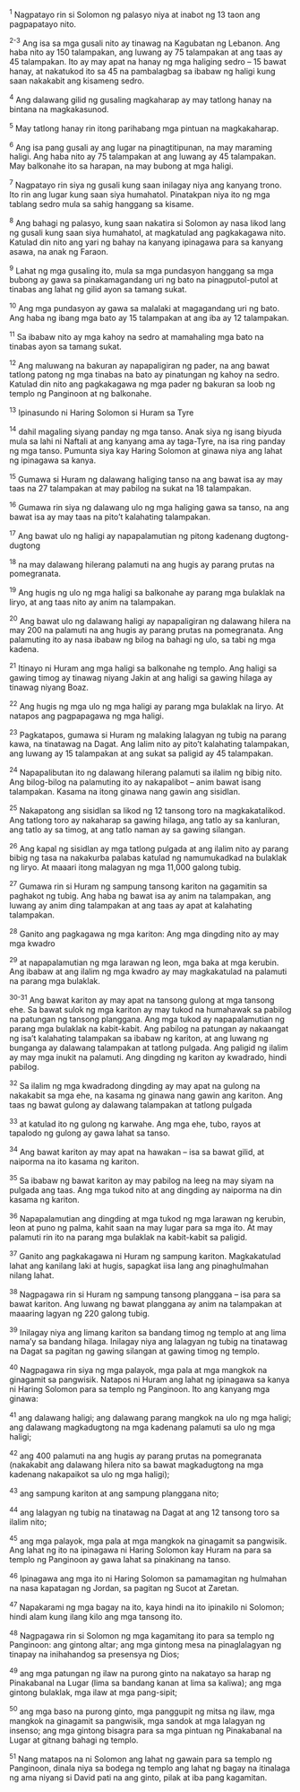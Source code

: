 <sup>1</sup>
Nagpatayo rin si Solomon ng palasyo niya at inabot ng 13 taon ang pagpapatayo nito.

<sup>2-3</sup>
Ang isa sa mga gusali nito ay tinawag na Kagubatan ng Lebanon. Ang haba nito ay 150 talampakan, ang luwang ay 75 talampakan at ang taas ay 45 talampakan. Ito ay may apat na hanay ng mga haliging sedro – 15 bawat hanay, at nakatukod ito sa 45 na pambalagbag sa ibabaw ng haligi kung saan nakakabit ang kisameng sedro. 

<sup>4</sup>
Ang dalawang gilid ng gusaling magkaharap ay may tatlong hanay na bintana na magkakasunod. 

<sup>5</sup>
May tatlong hanay rin itong parihabang mga pintuan na magkakaharap. 

<sup>6</sup>
Ang isa pang gusali ay ang lugar na pinagtitipunan, na may maraming haligi. Ang haba nito ay 75 talampakan at ang luwang ay 45 talampakan. May balkonahe ito sa harapan, na may bubong at mga haligi. 

<sup>7</sup>
Nagpatayo rin siya ng gusali kung saan inilagay niya ang kanyang trono. Ito rin ang lugar kung saan siya humahatol. Pinatakpan niya ito ng mga tablang sedro mula sa sahig hanggang sa kisame. 

<sup>8</sup>
Ang bahagi ng palasyo, kung saan nakatira si Solomon ay nasa likod lang ng gusali kung saan siya humahatol, at magkatulad ang pagkakagawa nito. Katulad din nito ang yari ng bahay na kanyang ipinagawa para sa kanyang asawa, na anak ng Faraon. 

<sup>9</sup>
Lahat ng mga gusaling ito, mula sa mga pundasyon hanggang sa mga bubong ay gawa sa pinakamagandang uri ng bato na pinagputol-putol at tinabas ang lahat ng gilid ayon sa tamang sukat. 

<sup>10</sup>
Ang mga pundasyon ay gawa sa malalaki at magagandang uri ng bato. Ang haba ng ibang mga bato ay 15 talampakan at ang iba ay 12 talampakan. 

<sup>11</sup>
Sa ibabaw nito ay mga kahoy na sedro at mamahaling mga bato na tinabas ayon sa tamang sukat. 

<sup>12</sup>
Ang maluwang na bakuran ay napapaligiran ng pader, na ang bawat tatlong patong ng mga tinabas na bato ay pinatungan ng kahoy na sedro. Katulad din nito ang pagkakagawa ng mga pader ng bakuran sa loob ng templo ng Panginoon at ng balkonahe.

<sup>13</sup>
Ipinasundo ni Haring Solomon si Huram sa Tyre 

<sup>14</sup>
dahil magaling siyang panday ng mga tanso. Anak siya ng isang biyuda mula sa lahi ni Naftali at ang kanyang ama ay taga-Tyre, na isa ring panday ng mga tanso. Pumunta siya kay Haring Solomon at ginawa niya ang lahat ng ipinagawa sa kanya. 

<sup>15</sup>
Gumawa si Huram ng dalawang haliging tanso na ang bawat isa ay may taas na 27 talampakan at may pabilog na sukat na 18 talampakan. 

<sup>16</sup>
Gumawa rin siya ng dalawang ulo ng mga haliging gawa sa tanso, na ang bawat isa ay may taas na pitoʼt kalahating talampakan. 

<sup>17</sup>
Ang bawat ulo ng haligi ay napapalamutian ng pitong kadenang dugtong-dugtong 

<sup>18</sup>
na may dalawang hilerang palamuti na ang hugis ay parang prutas na pomegranata. 

<sup>19</sup>
Ang hugis ng ulo ng mga haligi sa balkonahe ay parang mga bulaklak na liryo, at ang taas nito ay anim na talampakan. 

<sup>20</sup>
Ang bawat ulo ng dalawang haligi ay napapaligiran ng dalawang hilera na may 200 na palamuti na ang hugis ay parang prutas na pomegranata. Ang palamuting ito ay nasa ibabaw ng bilog na bahagi ng ulo, sa tabi ng mga kadena. 

<sup>21</sup>
Itinayo ni Huram ang mga haligi sa balkonahe ng templo. Ang haligi sa gawing timog ay tinawag niyang Jakin at ang haligi sa gawing hilaga ay tinawag niyang Boaz. 

<sup>22</sup>
Ang hugis ng mga ulo ng mga haligi ay parang mga bulaklak na liryo. At natapos ang pagpapagawa ng mga haligi. 

<sup>23</sup>
Pagkatapos, gumawa si Huram ng malaking lalagyan ng tubig na parang kawa, na tinatawag na Dagat. Ang lalim nito ay pitoʼt kalahating talampakan, ang luwang ay 15 talampakan at ang sukat sa paligid ay 45 talampakan. 

<sup>24</sup>
Napapalibutan ito ng dalawang hilerang palamuti sa ilalim ng bibig nito. Ang bilog-bilog na palamuting ito ay nakapalibot – anim bawat isang talampakan. Kasama na itong ginawa nang gawin ang sisidlan. 

<sup>25</sup>
Nakapatong ang sisidlan sa likod ng 12 tansong toro na magkakatalikod. Ang tatlong toro ay nakaharap sa gawing hilaga, ang tatlo ay sa kanluran, ang tatlo ay sa timog, at ang tatlo naman ay sa gawing silangan. 

<sup>26</sup>
Ang kapal ng sisidlan ay mga tatlong pulgada at ang ilalim nito ay parang bibig ng tasa na nakakurba palabas katulad ng namumukadkad na bulaklak ng liryo. At maaari itong malagyan ng mga 11,000 galong tubig. 

<sup>27</sup>
Gumawa rin si Huram ng sampung tansong kariton na gagamitin sa paghakot ng tubig. Ang haba ng bawat isa ay anim na talampakan, ang luwang ay anim ding talampakan at ang taas ay apat at kalahating talampakan. 

<sup>28</sup>
Ganito ang pagkagawa ng mga kariton: Ang mga dingding nito ay may mga kwadro 

<sup>29</sup>
at napapalamutian ng mga larawan ng leon, mga baka at mga kerubin. Ang ibabaw at ang ilalim ng mga kwadro ay may magkakatulad na palamuti na parang mga bulaklak.

<sup>30-31</sup>
Ang bawat kariton ay may apat na tansong gulong at mga tansong ehe. Sa bawat sulok ng mga kariton ay may tukod na humahawak sa pabilog na patungan ng tansong planggana. Ang mga tukod ay napapalamutian ng parang mga bulaklak na kabit-kabit. Ang pabilog na patungan ay nakaangat ng isaʼt kalahating talampakan sa ibabaw ng kariton, at ang luwang ng bunganga ay dalawang talampakan at tatlong pulgada. Ang paligid ng ilalim ay may mga inukit na palamuti. Ang dingding ng kariton ay kwadrado, hindi pabilog. 

<sup>32</sup>
Sa ilalim ng mga kwadradong dingding ay may apat na gulong na nakakabit sa mga ehe, na kasama ng ginawa nang gawin ang kariton. Ang taas ng bawat gulong ay dalawang talampakan at tatlong pulgada 

<sup>33</sup>
at katulad ito ng gulong ng karwahe. Ang mga ehe, tubo, rayos at tapalodo ng gulong ay gawa lahat sa tanso. 

<sup>34</sup>
Ang bawat kariton ay may apat na hawakan – isa sa bawat gilid, at naiporma na ito kasama ng kariton. 

<sup>35</sup>
Sa ibabaw ng bawat kariton ay may pabilog na leeg na may siyam na pulgada ang taas. Ang mga tukod nito at ang dingding ay naiporma na din kasama ng kariton. 

<sup>36</sup>
Napapalamutian ang dingding at mga tukod ng mga larawan ng kerubin, leon at puno ng palma, kahit saan na may lugar para sa mga ito. At may palamuti rin ito na parang mga bulaklak na kabit-kabit sa paligid. 

<sup>37</sup>
Ganito ang pagkakagawa ni Huram ng sampung kariton. Magkakatulad lahat ang kanilang laki at hugis, sapagkat iisa lang ang pinaghulmahan nilang lahat. 

<sup>38</sup>
Nagpagawa rin si Huram ng sampung tansong planggana – isa para sa bawat kariton. Ang luwang ng bawat planggana ay anim na talampakan at maaaring lagyan ng 220 galong tubig. 

<sup>39</sup>
Inilagay niya ang limang kariton sa bandang timog ng templo at ang lima namaʼy sa bandang hilaga. Inilagay niya ang lalagyan ng tubig na tinatawag na Dagat sa pagitan ng gawing silangan at gawing timog ng templo. 

<sup>40</sup>
Nagpagawa rin siya ng mga palayok, mga pala at mga mangkok na ginagamit sa pangwisik. Natapos ni Huram ang lahat ng ipinagawa sa kanya ni Haring Solomon para sa templo ng Panginoon. Ito ang kanyang mga ginawa: 

<sup>41</sup>
ang dalawang haligi; ang dalawang parang mangkok na ulo ng mga haligi; ang dalawang magkadugtong na mga kadenang palamuti sa ulo ng mga haligi; 

<sup>42</sup>
ang 400 palamuti na ang hugis ay parang prutas na pomegranata (nakakabit ang dalawang hilera nito sa bawat magkadugtong na mga kadenang nakapaikot sa ulo ng mga haligi); 

<sup>43</sup>
ang sampung kariton at ang sampung planggana nito; 

<sup>44</sup>
ang lalagyan ng tubig na tinatawag na Dagat at ang 12 tansong toro sa ilalim nito; 

<sup>45</sup>
ang mga palayok, mga pala at mga mangkok na ginagamit sa pangwisik. Ang lahat ng ito na ipinagawa ni Haring Solomon kay Huram na para sa templo ng Panginoon ay gawa lahat sa pinakinang na tanso. 

<sup>46</sup>
Ipinagawa ang mga ito ni Haring Solomon sa pamamagitan ng hulmahan na nasa kapatagan ng Jordan, sa pagitan ng Sucot at Zaretan. 

<sup>47</sup>
Napakarami ng mga bagay na ito, kaya hindi na ito ipinakilo ni Solomon; hindi alam kung ilang kilo ang mga tansong ito. 

<sup>48</sup>
Nagpagawa rin si Solomon ng mga kagamitang ito para sa templo ng Panginoon: ang gintong altar; ang mga gintong mesa na pinaglalagyan ng tinapay na inihahandog sa presensya ng Dios; 

<sup>49</sup>
ang mga patungan ng ilaw na purong ginto na nakatayo sa harap ng Pinakabanal na Lugar (lima sa bandang kanan at lima sa kaliwa); ang mga gintong bulaklak, mga ilaw at mga pang-sipit; 

<sup>50</sup>
ang mga baso na purong ginto, mga panggupit ng mitsa ng ilaw, mga mangkok na ginagamit sa pangwisik, mga sandok at mga lalagyan ng insenso; ang mga gintong bisagra para sa mga pintuan ng Pinakabanal na Lugar at gitnang bahagi ng templo. 

<sup>51</sup>
Nang matapos na ni Solomon ang lahat ng gawain para sa templo ng Panginoon, dinala niya sa bodega ng templo ang lahat ng bagay na itinalaga ng ama niyang si David pati na ang ginto, pilak at iba pang kagamitan.